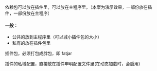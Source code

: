 
依赖包可以放在插件里，可以放在主程序里。（本案为演示效果，一部份放在插件，一部份放在主程序）

#### 一般：

* 公共的放到主程序里（可以减小插件包的大小）
* 私有的放在插件包里

插件包，必须打包成胖包，即 fatjar

插件的私域配置，直接放在插件申明配置文件里(在动态加载时，会启用)